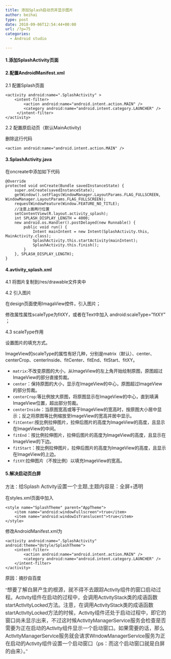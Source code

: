 ```yaml
---
title: 添加Splash启动页并显示图片
author: beihai
type: post
date: 2018-09-06T12:54:44+00:00
url: /?p=75
categories:
  - Android studio

---
```

#### 1.添加SplashActivity页面

<!--more-->

#### 2.配置AndroidManifest.xml

2.1 配置Splash页面

<pre class="pure-highlightjs"><code class="null">&lt;activity android:name=".SplashActivity" &gt;
    &lt;intent-filter&gt;
        &lt;action android:name="android.intent.action.MAIN" /&gt;
        &lt;category android:name="android.intent.category.LAUNCHER" /&gt;
     &lt;/intent-filter&gt;
&lt;/activity&gt;</code></pre>

2.2 配置原启动页（默认MainActivity)
  
删除这行代码

<pre class="pure-highlightjs"><code class="null">&lt;action android:name="android.intent.action.MAIN" /&gt;</code></pre>

#### 3.SplashActivity.java

在oncreate中添加如下代码

<pre class="pure-highlightjs"><code class="null">@Override
protected void onCreate(Bundle savedInstanceState) {
    super.onCreate(savedInstanceState);
    getWindow().setFlags(WindowManager.LayoutParams.FLAG_FULLSCREEN, WindowManager.LayoutParams.FLAG_FULLSCREEN);
    requestWindowFeature(Window.FEATURE_NO_TITLE);
    //注意上面两行位置
    setContentView(R.layout.activity_splash);
    int SPLASH_DISPLAY_LENGTH = 4000;
    new android.os.Handler().postDelayed(new Runnable() {
        public void run() {
            Intent mainIntent = new Intent(SplashActivity.this, MainActivity.class);
            SplashActivity.this.startActivity(mainIntent);
            SplashActivity.this.finish();
        }
    }, SPLASH_DISPLAY_LENGTH);
}</code></pre>

#### 4.avtivity_splash.xml

4.1 将图片复制到/res/drawable文件夹中
  
4.2 引入图片
  
在design页面使用ImagaView控件，引入图片；
  
修改属性属性scaleType为fitXY，或者在Text中加入 android:scaleType=&#8221;fitXY&#8221; ；
  
4.3 scaleType作用
  
设置图片的填充方式。
  
ImageView的scaleType的属性有好几种，分别是matrix（默认）、center、centerCrop、centerInside、fitCenter、fitEnd、fitStart、fitXY。

  * `matrix`:不改变原图的大小，从ImageView的左上角开始绘制原图，原图超过ImageView的部分直接剪裁。
  * `center`：保持原图的大小，显示在ImageView的中心，原图超过ImageView的部分剪裁。
  * `centerCrop`:等比例放大原图，将原图显示在ImageView的中心，直到填满ImageView位置，超出部分剪裁。
  * `centerInside`：当原图宽高或等于ImageView的宽高时，按原图大小居中显示；反之将原图等比例缩放至ImageView的宽高并居中显示。
  * `fitCenter`:按比例拉伸图片，拉伸后图片的高度为ImageView的高度，且显示在ImageView的中间。
  * `fitEnd`：按比例拉伸图片，拉伸后图片的高度为ImageView的高度，且显示在ImageView的下边。
  * `fitStart`：按比例拉伸图片，拉伸后图片的高度为ImageView的高度，且显示在ImageView的上边。
  * `fitXY`:拉伸图片（不按比例）以填充ImageView的宽高。

#### 5.解决启动页白屏

方法：<span style="display: inline !important; float: none; background-color: transparent; color: #333333; font-family: 'PingFangSC','helvetica neue','hiragino sans gb','arial','microsoft yahei ui','microsoft yahei','simsun','sans-serif'; font-size: 16px; font-style: normal; font-variant: normal; font-weight: 400; letter-spacing: normal; orphans: 2; text-align: left; text-decoration: none; text-indent: 0px; text-transform: none; -webkit-text-stroke-width: 0px; white-space: normal; word-spacing: 0px;">给Splash Activity设置一个主题</span><span style="display: inline !important; float: none; background-color: transparent; color: #333333; font-family: 'PingFangSC','helvetica neue','hiragino sans gb','arial','microsoft yahei ui','microsoft yahei','simsun','sans-serif'; font-size: 16px; font-style: normal; font-variant: normal; font-weight: 400; letter-spacing: normal; orphans: 2; text-align: left; text-decoration: none; text-indent: 0px; text-transform: none; -webkit-text-stroke-width: 0px; white-space: normal; word-spacing: 0px;">,主题内容是：全屏+透明</span>
  
在styles.xml页面中加入

<pre class="pure-highlightjs"><code class="null">&lt;style name="SplashTheme" parent="AppTheme"&gt;
    &lt;item name="android:windowFullscreen"&gt;true&lt;/item&gt;
    &lt;item name="android:windowIsTranslucent"&gt;true&lt;/item&gt;
&lt;/style&gt;</code></pre>

修改AndroidManifest.xml为

<pre class="pure-highlightjs"><code class="null">&lt;activity android:name=".SplashActivity" android:theme="@style/SplashTheme"&gt;
    &lt;intent-filter&gt;
        &lt;action android:name="android.intent.action.MAIN" /&gt;
        &lt;category android:name="android.intent.category.LAUNCHER" /&gt;
    &lt;/intent-filter&gt;
&lt;/activity&gt;</code></pre>

原因：摘抄自百度
  
<span style="display: inline !important; float: none; background-color: transparent; color: #333333; font-family: 'PingFangSC','helvetica neue','hiragino sans gb','arial','microsoft yahei ui','microsoft yahei','simsun','sans-serif'; font-size: 16px; font-style: normal; font-variant: normal; font-weight: 400; letter-spacing: normal; orphans: 2; text-align: left; text-decoration: none; text-indent: 0px; text-transform: none; -webkit-text-stroke-width: 0px; white-space: normal; word-spacing: 0px;">“想要了解白屏产生的根源，就不得不去跟踪Activity组件的窗口启动过程。Activity组件在启动的过程中，会调用ActivityStack类的成语函数startActivityLocked方法。注意，在调用ActivityStack类的成语函数startActivityLocked方法的时候，Activity组件还处于启动过程中，即它的窗口尚未显示出来，不过这时候ActivityManagerService服务会检查是否需要为正在启动的Activity组件显示一个启动窗口。如果需要的话，那么ActivityManagerService服务就会请求WindowManagerService服务为正在启动的Activity组件设置一个启动窗口（ps：而这个启动窗口就是白屏的由来）。”</span>